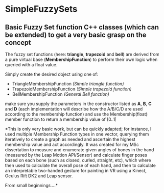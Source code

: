 # SimpleFuzzySets
## Basic Fuzzy Set function C++ classes (which can be extended) to get a very basic grasp on the concept

The fuzzy set functions (here: **triangle**, **trapezoid** and **bell**) are derived from a pure virtual base (**MembershipFunction**) to perform their own logic when queried with a float value.

Simply create the desired object using one of:

* TriangleMembershipFunction *(Simple triangle function)*
* TrapezoidMembershipFunction *(Simple trapezoid function)*
* BellMembershipFunction *(General Bell function)*

make sure you supply the parameters in the constructor listed as **A**, **B**, **C** and **D** (each implementation will describe how the A/B/C/D are used according to the membership function) and use the Membership(float) member function to return a membership value of [0..1]

*This is only very basic work, but can be quickly adapted; for instance, I used multiple Membership Function types in one vector, querying them iteratively to create a graph as needed and ascertain the highest membership value and act accordingly. It was created for my MSc dissertation to measure and enumerate given angles of bones in the hand (measured by the Leap Motion API/Sensor) and calculate finger poses based on each bone (such as closed, curled, straight, etc), which where then used to calculate the overall pose of each hand, and then to calculate an interpretable two-handed gesture for painting in VR using a Kinect, Oculus Rift DK2 and Leap sensor.

From small beginnings....*
